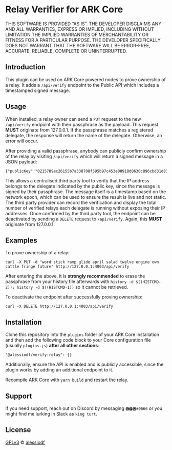 # Relay Verifier for ARK Core

THIS SOFTWARE IS PROVIDED “AS IS”. THE DEVELOPER DISCLAIMS ANY AND ALL WARRANTIES, EXPRESS OR IMPLIED, INCLUDING WITHOUT LIMITATION THE IMPLIED WARRANTIES OF MERCHANTABILITY OR FITNESS FOR A PARTICULAR PURPOSE. THE DEVELOPER SPECIFICALLY DOES NOT WARRANT THAT THE SOFTWARE WILL BE ERROR-FREE, ACCURATE, RELIABLE, COMPLETE OR UNINTERRUPTED.

## Introduction

This plugin can be used on ARK Core powered nodes to prove ownership of a relay. It adds a `/api/verify` endpoint to the Public API which includes a timestamped signed message.

## Usage

When installed, a relay owner can send a `PUT` request to the new `/api/verify` endpoint with their passphrase as the payload. This request **MUST** originate from 127.0.0.1. If the passphrase matches a registered delegate, the response will return the name of the delegate. Otherwise, an error will occur.

After providing a valid passphrase, anybody can publicly confirm ownership of the relay by visiting `/api/verify` which will return a signed message in a JSON payload:

```
{"publicKey":"0215789ac26155b7a338708f595b97c453e08918d0630c896cbd31d83fe2ad1c33","signature":"30450221009023531f43f9565337e40d8ad4a5bdf4708fd7c2d23430ce39a2ab1f1d3da31c02206ed4c3caabb2885aac4590b8317bf61b2c4addb6f1c3f2743aeb526b105fa281","message":"110153280"}
```

This allows a centralised third party tool to verify that the IP address belongs to the delegate indicated by the public key, since the message is signed by their passphrase. The message itself is a timestamp based on the network epoch, which can be used to ensure the result is live and not static. The third party provider can record the verification and display the total number of verified relays each delegate is running without exposing their IP addresses. Once confirmed by the third party tool, the endpoint can be deactivated by sending a `DELETE` request to `/api/verify`. Again, this **MUST** originate from 127.0.0.1.

## Examples

To prove ownership of a relay:

```
curl -X PUT -d "word stick ramp glide april salad twelve engine own cattle fringe future" http://127.0.0.1:4003/api/verify
```

After entering the above, it is **strongly recommended** to erase the passphrase from your history file afterwards with `history -d $((HISTCMD-2)); history -d $((HISTCMD-1))` so it cannot be retrieved.


To deactivate the endpoint after successfully proving ownership:

```
curl -X DELETE http://127.0.0.1:4003/api/verify
```

## Installation

Clone this repository into the `plugins` folder of your ARK Core installation and then add the following code block to your Core configuration file (usually `plugins.js`) **after all other sections**:

```
"@alessiodf/verify-relay": {}
```

Additionally, ensure the API is enabled and is publicly accessible, since the plugin works by adding an additional endpoint to it.

Recompile ARK Core with `yarn build` and restart the relay.

## Support

If you need support, reach out on Discord by messaging `🅶🆈🅼#0666` or you might find me lurking in Slack as `king turt`.

## License

[GPLv3](LICENSE) © [alessiodf](https://github.com/alessiodf/)
